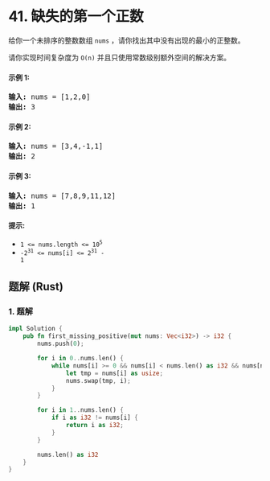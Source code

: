 # 41. 缺失的第一个正数
给你一个未排序的整数数组 `nums` ，请你找出其中没有出现的最小的正整数。

请你实现时间复杂度为 `O(n)` 并且只使用常数级别额外空间的解决方案。

#### 示例 1:
<pre>
<strong>输入:</strong> nums = [1,2,0]
<strong>输出:</strong> 3
</pre>

#### 示例 2:
<pre>
<strong>输入:</strong> nums = [3,4,-1,1]
<strong>输出:</strong> 2
</pre>

#### 示例 3:
<pre>
<strong>输入:</strong> nums = [7,8,9,11,12]
<strong>输出:</strong> 1
</pre>

#### 提示:
* <code>1 <= nums.length <= 10<sup>5</sup></code>
* <code>-2<sup>31</sup> <= nums[i] <= 2<sup>31</sup> - 1</code>

## 题解 (Rust)

### 1. 题解
```Rust
impl Solution {
    pub fn first_missing_positive(mut nums: Vec<i32>) -> i32 {
        nums.push(0);

        for i in 0..nums.len() {
            while nums[i] >= 0 && nums[i] < nums.len() as i32 && nums[nums[i] as usize] != nums[i] {
                let tmp = nums[i] as usize;
                nums.swap(tmp, i);
            }
        }

        for i in 1..nums.len() {
            if i as i32 != nums[i] {
                return i as i32;
            }
        }

        nums.len() as i32
    }
}
```
